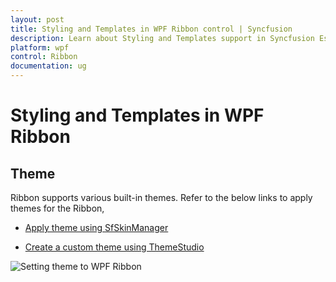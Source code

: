 ```yaml
---
layout: post
title: Styling and Templates in WPF Ribbon control | Syncfusion
description: Learn about Styling and Templates support in Syncfusion Essential Studio WPF Ribbon control, its elements and more.
platform: wpf
control: Ribbon
documentation: ug
---
```

# Styling and Templates in WPF Ribbon

## Theme

Ribbon supports various built-in themes. Refer to the below links to apply themes for the Ribbon,

  * [Apply theme using SfSkinManager](https://help.syncfusion.com/wpf/themes/skin-manager)
	
  * [Create a custom theme using ThemeStudio](https://help.syncfusion.com/wpf/themes/theme-studio#creating-custom-theme)

  ![Setting theme to WPF Ribbon](GettingStarted_images/Theme.png)
